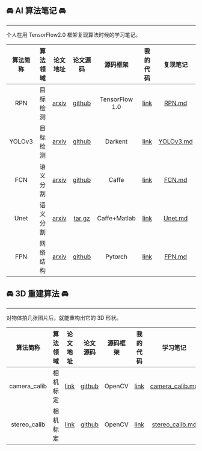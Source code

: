 ## 🚘 AI 算法笔记 🚘
--------------------
个人在用  TensorFlow2.0 框架复现算法时候的学习笔记。

|算法简称|算法领域|论文地址|论文源码|源码框架|我的代码|复现笔记|
|:---:|:---:|:---:|:---:|:---:|:---:|:---:|
|RPN|目标检测|[arxiv](https://arxiv.org/pdf/1703.06283)|[github](https://github.com/huangshiyu13/RPNplus)|TensorFlow 1.0|[link](https://github.com/YunYang1994/TensorFlow2.0-Examples/tree/master/4-Object_Detection/RPN)|[RPN.md](https://github.com/YunYang1994/ai-notebooks/blob/master/ai_algorithm/RPN.md)
|YOLOv3|目标检测|[arxiv](http://arxiv.org/abs/1804.02767)|[github](https://github.com/pjreddie/darknet)|Darkent|[link](https://github.com/YunYang1994/TensorFlow2.0-Examples/tree/master/4-Object_Detection/YOLOV3)|[YOLOv3.md](https://github.com/YunYang1994/ai-notebooks/blob/master/ai_algorithm/YOLOv3.md)
|FCN|语义分割|[arxiv](https://arxiv.org/abs/1411.4038)|[github](https://github.com/shelhamer/fcn.berkeleyvision.org)|Caffe|[link](https://github.com/YunYang1994/TensorFlow2.0-Examples/tree/master/5-Image_Segmentation/FCN)|[FCN.md](https://github.com/YunYang1994/ai-notebooks/blob/master/ai_algorithm/FCN.md)
|Unet|语义分割|[arxiv](http://arxiv.org/abs/1505.04597)|[tar.gz](https://lmb.informatik.uni-freiburg.de/people/ronneber/u-net/u-net-release-2015-10-02.tar.gz)|Caffe+Matlab|[link](https://github.com/YunYang1994/TensorFlow2.0-Examples/tree/master/5-Image_Segmentation/Unet)|[Unet.md](https://github.com/YunYang1994/ai-notebooks/blob/master/ai_algorithm/Unet.md)
|FPN|网络结构|[arxiv](https://arxiv.org/abs/1612.03144)|[github](https://github.com/facebookresearch/Detectron)|Pytorch|[link](https://github.com/YunYang1994/TensorFlow2.0-Examples/tree/master/3-Neural_Network_Architecture/fpn.py)|[FPN.md](https://github.com/YunYang1994/ai-notebooks/blob/master/ai_algorithm/FPN.md)

## 🚘 3D 重建算法 🚘
--------------------
对物体拍几张图片后，就能重构出它的 3D 形状。

|算法简称|算法领域|论文地址|论文源码|源码框架|我的代码|学习笔记|
|:---:|:---:|:---:|:---:|:---:|:---:|:---:|
|camera_calib|相机标定|[link](https://www.microsoft.com/en-us/research/wp-content/uploads/2016/02/tr98-71.pdf)|[github](https://github.com/abidrahmank/OpenCV2-Python-Tutorials/blob/master/source/py_tutorials/py_calib3d/py_calibration/py_calibration.rst)|OpenCV|[link](https://github.com/YunYang1994/stereo_calib)|[camera_calib.md](https://github.com/YunYang1994/ai-notebooks/blob/master/3d_reconstruction/camera_calib.md)
|stereo_calib|相机标定|[link](https://www.microsoft.com/en-us/research/wp-content/uploads/2016/02/tr98-71.pdf)|[github](https://github.com/opencv/opencv/blob/master/samples/cpp/stereo_calib.cpp)|OpenCV|[link](https://github.com/YunYang1994/stereo_calib)|[stereo_calib.md](https://github.com/YunYang1994/ai-notebooks/blob/master/3d_reconstruction/stereo_calib.md)

